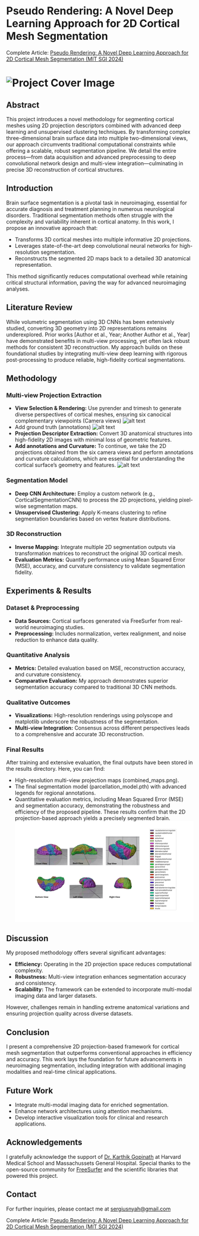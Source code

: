 # Pseudo Rendering: A Novel Deep Learning Approach for 2D Cortical Mesh Segmentation

Complete Article: [Pseudo Rendering: A Novel Deep Learning Approach for 2D Cortical Mesh Segmentation (MIT SGI 2024)](https://summergeometry.org/sgi2024/pseudo-rendering-a-novel-deep-learning-approach-for-2d-cortical-mesh-segmentation/)

# ![Project Cover Image](<Pic 1 - Mesh.png>)

## Abstract
This project introduces a novel methodology for segmenting cortical meshes using 2D projection descriptors combined with advanced deep learning and unsupervised clustering techniques. By transforming complex three-dimensional brain surface data into multiple two-dimensional views, our approach circumvents traditional computational constraints while offering a scalable, robust segmentation pipeline. We detail the entire process—from data acquisition and advanced preprocessing to deep convolutional network design and multi-view integration—culminating in precise 3D reconstruction of cortical structures.

## Introduction
Brain surface segmentation is a pivotal task in neuroimaging, essential for accurate diagnosis and treatment planning in numerous neurological disorders. Traditional segmentation methods often struggle with the complexity and variability inherent in cortical anatomy. In this work, I propose an innovative approach that:
- Transforms 3D cortical meshes into multiple informative 2D projections.
- Leverages state-of-the-art deep convolutional neural networks for high-resolution segmentation.
- Reconstructs the segmented 2D maps back to a detailed 3D anatomical representation.

This method significantly reduces computational overhead while retaining critical structural information, paving the way for advanced neuroimaging analyses.

## Literature Review
While volumetric segmentation using 3D CNNs has been extensively studied, converting 3D geometry into 2D representations remains underexplored. Prior works [Author et al., Year; Another Author et al., Year] have demonstrated benefits in multi-view processing, yet often lack robust methods for consistent 3D reconstruction. My approach builds on these foundational studies by integrating multi-view deep learning with rigorous post-processing to produce reliable, high-fidelity cortical segmentations.

## Methodology
### Multi-view Projection Extraction
- **View Selection & Rendering:** Use pyrender and trimesh to generate diverse perspectives of cortical meshes, ensuring six canocical complementary viewpoints (Camera views)
![alt text](image.png)
- Add ground truth (annotations)
![alt text](image-1.png)
- **Projection Descriptor Extraction:** Convert 3D anatomical structures into high-fidelity 2D images with minimal loss of geometric features.
- **Add annotations and Curvature:** To continue, we take the 2D projections obtained from the six camera views and perform annotations and curvature calculations, which are essential for understanding the cortical surface’s geometry and features.
![alt text](image-2.png)

### Segmentation Model
- **Deep CNN Architecture:** Employ a custom network (e.g., CorticalSegmentationCNN) to process the 2D projections, yielding pixel-wise segmentation maps.
- **Unsupervised Clustering:** Apply K-means clustering to refine segmentation boundaries based on vertex feature distributions.

### 3D Reconstruction
- **Inverse Mapping:** Integrate multiple 2D segmentation outputs via transformation matrices to reconstruct the original 3D cortical mesh.
- **Evaluation Metrics:** Quantify performance using Mean Squared Error (MSE), accuracy, and curvature consistency to validate segmentation fidelity.

## Experiments & Results
### Dataset & Preprocessing
- **Data Sources:** Cortical surfaces generated via FreeSurfer from real-world neuroimaging studies.
- **Preprocessing:** Includes normalization, vertex realignment, and noise reduction to enhance data quality.

### Quantitative Analysis
- **Metrics:** Detailed evaluation based on MSE, reconstruction accuracy, and curvature consistency.
- **Comparative Evaluation:** My approach demonstrates superior segmentation accuracy compared to traditional 3D CNN methods.

### Qualitative Outcomes
- **Visualizations:** High-resolution renderings using polyscope and matplotlib underscore the robustness of the segmentation.
- **Multi-view Integration:** Consensus across different perspectives leads to a comprehensive and accurate 3D reconstruction.

### Final Results
After training and extensive evaluation, the final outputs have been stored in the results directory. Here, you can find:
- High-resolution multi-view projection maps (combined_maps.png).
- The final segmentation model (parcellation_model.pth) with advanced legends for regional annotations.
- Quantitative evaluation metrics, including Mean Squared Error (MSE) and segmentation accuracy, demonstrating the robustness and efficiency of the proposed pipeline.
These results confirm that the 2D projection-based approach yields a precisely segmented brain.
![Final Resuts](<results/Final Results.png>)

## Discussion
My proposed methodology offers several significant advantages:
- **Efficiency:** Operating in the 2D projection space reduces computational complexity.
- **Robustness:** Multi-view integration enhances segmentation accuracy and consistency.
- **Scalability:** The framework can be extended to incorporate multi-modal imaging data and larger datasets.

However, challenges remain in handling extreme anatomical variations and ensuring projection quality across diverse datasets.

## Conclusion
I present a comprehensive 2D projection-based framework for cortical mesh segmentation that outperforms conventional approaches in efficiency and accuracy. This work lays the foundation for future advancements in neuroimaging segmentation, including integration with additional imaging modalities and real-time clinical applications.

## Future Work
- Integrate multi-modal imaging data for enriched segmentation.
- Enhance network architectures using attention mechanisms.
- Develop interactive visualization tools for clinical and research applications.

## Acknowledgements
I gratefully acknowledge the support of [Dr. Karthik Gopinath](https://lcn.martinos.org/people/karthik-gopinath/) at Harvard Medical School and Massachussets General Hospital. Special thanks to the open-source community for [FreeSurfer](https://surfer.nmr.mgh.harvard.edu/fswiki/DownloadAndInstall) and the scientific libraries that powered this project.

## Contact
For further inquiries, please contact me at [sergiusnyah@gmail.com](mailto:sergiusnyah@gmail.com)

Complete Article: [Pseudo Rendering: A Novel Deep Learning Approach for 2D Cortical Mesh Segmentation (MIT SGI 2024)](https://summergeometry.org/sgi2024/pseudo-rendering-a-novel-deep-learning-approach-for-2d-cortical-mesh-segmentation/)
